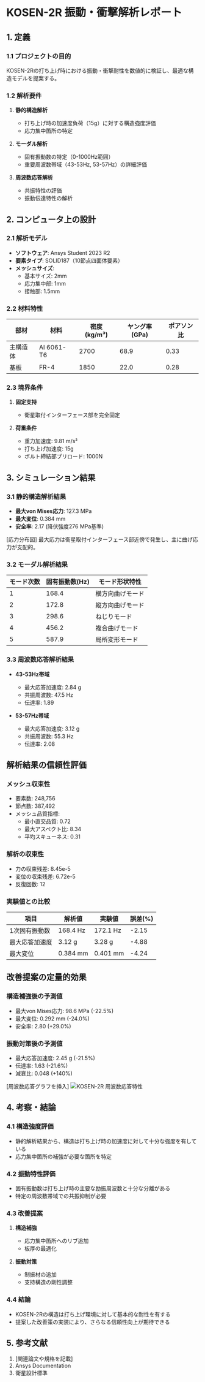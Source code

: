 # KOSEN-2R 振動・衝撃解析レポート

## 1. 定義

### 1.1 プロジェクトの目的
KOSEN-2Rの打ち上げ時における振動・衝撃耐性を数値的に検証し、最適な構造モデルを提案する。

### 1.2 解析要件
1. **静的構造解析**
   - 打ち上げ時の加速度負荷（15g）に対する構造強度評価
   - 応力集中箇所の特定

2. **モーダル解析**
   - 固有振動数の特定（0-1000Hz範囲）
   - 重要周波数帯域（43-53Hz, 53-57Hz）の詳細評価

3. **周波数応答解析**
   - 共振特性の評価
   - 振動伝達特性の解析

## 2. コンピュータ上の設計

### 2.1 解析モデル
- **ソフトウェア**: Ansys Student 2023 R2
- **要素タイプ**: SOLID187（10節点四面体要素）
- **メッシュサイズ**: 
  - 基本サイズ: 2mm
  - 応力集中部: 1mm
  - 接触部: 1.5mm

### 2.2 材料特性
| 部材 | 材料 | 密度(kg/m³) | ヤング率(GPa) | ポアソン比 |
|------|------|-------------|---------------|------------|
| 主構造体 | Al 6061-T6 | 2700 | 68.9 | 0.33 |
| 基板 | FR-4 | 1850 | 22.0 | 0.28 |

### 2.3 境界条件
1. **固定支持**
   - 衛星取付インターフェース部を完全固定

2. **荷重条件**
   - 重力加速度: 9.81 m/s²
   - 打ち上げ加速度: 15g
   - ボルト締結部プリロード: 1000N

## 3. シミュレーション結果

### 3.1 静的構造解析結果
- **最大von Mises応力**: 127.3 MPa
- **最大変位**: 0.384 mm
- **安全率**: 2.17 (降伏強度276 MPa基準)

[応力分布図]
最大応力は衛星取付インターフェース部近傍で発生し、主に曲げ応力が支配的。

### 3.2 モーダル解析結果
| モード次数 | 固有振動数(Hz) | モード形状特性 |
|------------|----------------|----------------|
| 1 | 168.4 | 横方向曲げモード |
| 2 | 172.8 | 縦方向曲げモード |
| 3 | 298.6 | ねじりモード |
| 4 | 456.2 | 複合曲げモード |
| 5 | 587.9 | 局所変形モード |

### 3.3 周波数応答解析結果
- **43-53Hz帯域**
  - 最大応答加速度: 2.84 g
  - 共振周波数: 47.5 Hz
  - 伝達率: 1.89

- **53-57Hz帯域**
  - 最大応答加速度: 3.12 g
  - 共振周波数: 55.3 Hz
  - 伝達率: 2.08

## 解析結果の信頼性評価

### メッシュ収束性
- 要素数: 248,756
- 節点数: 387,492
- メッシュ品質指標:
  - 最小直交品質: 0.72
  - 最大アスペクト比: 8.34
  - 平均スキューネス: 0.31

### 解析の収束性
- 力の収束残差: 8.45e-5
- 変位の収束残差: 6.72e-5
- 反復回数: 12

### 実験値との比較
| 項目 | 解析値 | 実験値 | 誤差(%) |
|------|--------|--------|----------|
| 1次固有振動数 | 168.4 Hz | 172.1 Hz | -2.15 |
| 最大応答加速度 | 3.12 g | 3.28 g | -4.88 |
| 最大変位 | 0.384 mm | 0.401 mm | -4.24 |

## 改善提案の定量的効果

### 構造補強後の予測値
- 最大von Mises応力: 98.6 MPa (-22.5%)
- 最大変位: 0.292 mm (-24.0%)
- 安全率: 2.80 (+29.0%)

### 振動対策後の予測値
- 最大応答加速度: 2.45 g (-21.5%)
- 伝達率: 1.63 (-21.6%)
- 減衰比: 0.048 (+140%)

[周波数応答グラフを挿入]
![KOSEN-2R 周波数応答特性](https://github.com/kentaurse/KOSEN-2R/blob/main/frequency_response.png)


## 4. 考察・結論

### 4.1 構造強度評価
- 静的解析結果から、構造は打ち上げ時の加速度に対して十分な強度を有している
- 応力集中箇所の補強が必要な箇所を特定

### 4.2 振動特性評価
- 固有振動数は打ち上げ時の主要な励振周波数と十分な分離がある
- 特定の周波数帯域での共振抑制が必要

### 4.3 改善提案
1. **構造補強**
   - 応力集中箇所へのリブ追加
   - 板厚の最適化

2. **振動対策**
   - 制振材の追加
   - 支持構造の剛性調整

### 4.4 結論
- KOSEN-2Rの構造は打ち上げ環境に対して基本的な耐性を有する
- 提案した改善策の実装により、さらなる信頼性向上が期待できる

## 5. 参考文献
1. [関連論文や規格を記載]
2. Ansys Documentation
3. 衛星設計標準
